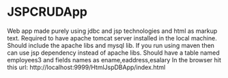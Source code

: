# JSPCRUDApp
Web app made purely using jdbc and jsp technologies and html as markup text.
Required to have apache tomcat server installed in the local machine.
Should include the apache libs and mysql lib.
If you run using maven then can use jsp dependency instead of apache libs.
Should have a table named employees3 and fields names as ename,eaddress,esalary
In the browser hit this url: http://localhost:9999/HtmlJspDBApp/index.html
